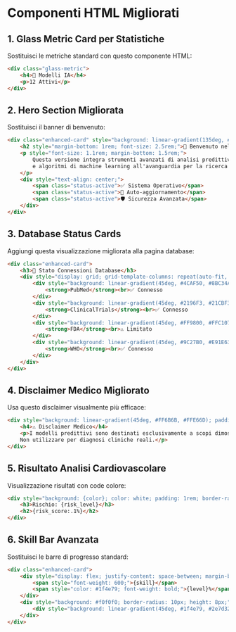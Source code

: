 # Componenti HTML Migliorati

## 1. Glass Metric Card per Statistiche
Sostituisci le metriche standard con questo componente HTML:

```html
<div class="glass-metric">
    <h4>🧠 Modelli IA</h4>
    <p>12 Attivi</p>
</div>
```

## 2. Hero Section Migliorata
Sostituisci il banner di benvenuto:

```html
<div class="enhanced-card" style="background: linear-gradient(135deg, #667eea 0%, #764ba2 100%); color: white; text-align: center;">
    <h2 style="margin-bottom: 1rem; font-size: 2.5rem;">🚀 Benvenuto nell'Era dell'IA Medica</h2>
    <p style="font-size: 1.1rem; margin-bottom: 1.5rem;">
        Questa versione integra strumenti avanzati di analisi predittiva, accesso a database globali 
        e algoritmi di machine learning all'avanguardia per la ricerca medica.
    </p>
    <div style="text-align: center;">
        <span class="status-active">✅ Sistema Operativo</span>
        <span class="status-active">🔄 Auto-aggiornamento</span>
        <span class="status-active">🛡️ Sicurezza Avanzata</span>
    </div>
</div>
```

## 3. Database Status Cards
Aggiungi questa visualizzazione migliorata alla pagina database:

```html
<div class="enhanced-card">
    <h3>🔌 Stato Connessioni Database</h3>
    <div style="display: grid; grid-template-columns: repeat(auto-fit, minmax(200px, 1fr)); gap: 1rem; margin-top: 1rem;">
        <div style="background: linear-gradient(45deg, #4CAF50, #8BC34A); color: white; padding: 1rem; border-radius: 10px; text-align: center;">
            <strong>PubMed</strong><br>✅ Connesso
        </div>
        <div style="background: linear-gradient(45deg, #2196F3, #21CBF3); color: white; padding: 1rem; border-radius: 10px; text-align: center;">
            <strong>ClinicalTrials</strong><br>✅ Connesso
        </div>
        <div style="background: linear-gradient(45deg, #FF9800, #FFC107); color: white; padding: 1rem; border-radius: 10px; text-align: center;">
            <strong>FDA</strong><br>⚠️ Limitato
        </div>
        <div style="background: linear-gradient(45deg, #9C27B0, #E91E63); color: white; padding: 1rem; border-radius: 10px; text-align: center;">
            <strong>WHO</strong><br>✅ Connesso
        </div>
    </div>
</div>
```

## 4. Disclaimer Medico Migliorato
Usa questo disclaimer visualmente più efficace:

```html
<div style="background: linear-gradient(45deg, #FF6B6B, #FFE66D); padding: 1rem; border-radius: 15px; color: #333; margin-bottom: 2rem; text-align: center;">
    <h4>⚠️ Disclaimer Medico</h4>
    <p>I modelli predittivi sono destinati esclusivamente a scopi dimostrativi e di ricerca. 
    Non utilizzare per diagnosi cliniche reali.</p>
</div>
```

## 5. Risultato Analisi Cardiovascolare
Visualizzazione risultati con code colore:

```html
<div style="background: {color}; color: white; padding: 1rem; border-radius: 15px; text-align: center;">
    <h3>Rischio: {risk_level}</h3>
    <h2>{risk_score:.1%}</h2>
</div>
```

## 6. Skill Bar Avanzata
Sostituisci le barre di progresso standard:

```html
<div class="enhanced-card">
    <div style="display: flex; justify-content: space-between; margin-bottom: 0.5rem;">
        <span style="font-weight: 600;">{skill}</span>
        <span style="color: #1f4e79; font-weight: bold;">{level}%</span>
    </div>
    <div style="background: #f0f0f0; border-radius: 10px; height: 8px;">
        <div style="background: linear-gradient(45deg, #1f4e79, #2e7d32); width: {level}%; height: 100%; border-radius: 10px;"></div>
    </div>
</div>
```
